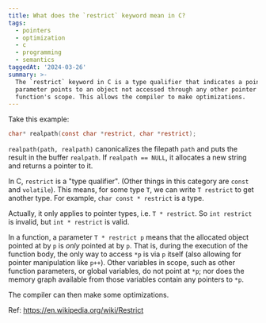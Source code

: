 ```yaml
---
title: What does the `restrict` keyword mean in C?
tags:
  - pointers
  - optimization
  - c
  - programming
  - semantics
taggedAt: '2024-03-26'
summary: >-
  The `restrict` keyword in C is a type qualifier that indicates a pointer
  parameter points to an object not accessed through any other pointer in the
  function's scope. This allows the compiler to make optimizations.
---
```


Take this example:

```c
char* realpath(const char *restrict, char *restrict);
```

`realpath(path, realpath)` canonicalizes the filepath `path` and puts the result in the buffer `realpath`. If `realpath == NULL`, it allocates a new string and returns a pointer to it.

In C, `restrict` is a "type qualifier". (Other things in this category are `const` and `volatile`). This means, for some type `T`, we can write `T restrict` to get another type. For example, `char const * restrict` is a type.

Actually, it only applies to pointer types, i.e. `T * restrict`. So `int restrict` is invalid, but `int * restrict` is valid.

In a function, a parameter `T * restrict p` means that the allocated object pointed at by `p` is _only_ pointed at by `p`. That is, during the execution of the function body, the only way to access `*p` is via `p` itself (also allowing for pointer manipulation like `p++`). Other variables in scope, such as other function parameters, or global variables, do not point at `*p`; nor does the memory graph available from those variables contain any pointers to `*p`.

The compiler can then make some optimizations.

Ref: https://en.wikipedia.org/wiki/Restrict
